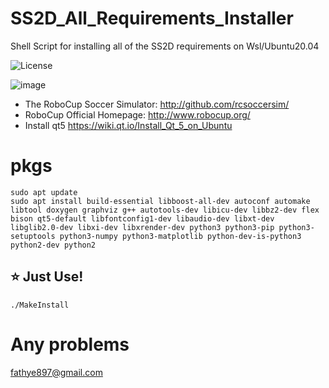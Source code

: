 # SS2D_All_Requirements_Installer
Shell Script for installing all of the SS2D requirements on Wsl/Ubuntu20.04

![License](https://img.shields.io/github/license/ERFANFATHI-E/SS2D_All_Requirements_Installer?color=blue)

![image](https://user-images.githubusercontent.com/1832537/49242985-f69a3c00-f3ea-11e8-97f5-9b0bfdfc4e1c.png)

- The RoboCup Soccer Simulator: http://github.com/rcsoccersim/
- RoboCup Official Homepage: http://www.robocup.org/
- Install qt5 https://wiki.qt.io/Install_Qt_5_on_Ubuntu
# pkgs

```
sudo apt update
sudo apt install build-essential libboost-all-dev autoconf automake libtool doxygen graphviz g++ autotools-dev libicu-dev libbz2-dev flex bison qt5-default libfontconfig1-dev libaudio-dev libxt-dev libglib2.0-dev libxi-dev libxrender-dev python3 python3-pip python3-setuptools python3-numpy python3-matplotlib python-dev-is-python3 python2-dev python2
```

## :star: Just Use!

```
./MakeInstall
```

# Any problems
fathye897@gmail.com
